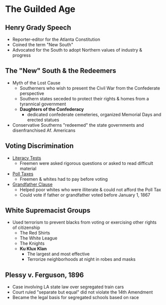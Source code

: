 # The Guilded Age

## Henry Grady Speech

- Reporter-editor for the Atlanta Constitution
- Coined the term "New South"
- Advocated for the South to adopt Northern values of industry & progress

## The "New" South & the Redeemers

- Myth of the Lost Cause
    - Southerners who wish to present the Civil War from the Confederate perspective
    - Southern states seceded to protect their rights & homes from a tyrannical government
    - **Daughters of the Confederacy**
        - dedicated confederate cemeteries, organized Memorial Days and erected statues
- Conservative Southerns "redeemed" the state governments and disenfranchised Af. Americans

## Voting Discrimination

- <u>Literacy Tests</u>
    - Freemen were asked rigorous questions or asked to read difficult material
- <u>Poll Taxes</u>
    - Freemen & whites had to pay before voting
- <u>Grandfather Clause</u>
    - Helped poor whites who were illiterate & could not afford the Poll Tax
    - Could vote if father or grandfather voted before January 1, 1867

## White Supremacist Groups

- Used terrorism to prevent blacks from voting or exercising other rights of citizenship
    - The Red Shirts
    - The White League
    - The Knights
    - **Ku Klux Klan**
        - The largest and most effective
        - Terrorize neighborhoods at night in robes and masks

## Plessy v. Ferguson, 1896

- Case involving LA state law over segregated train cars
- Court ruled "separate but equal" did not violate the 14th Amendment
- Became the legal basis for segregated schools based on race

